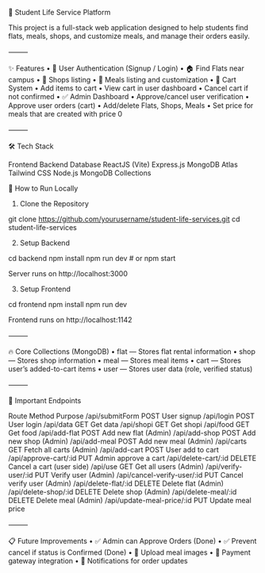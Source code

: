 
🏡 Student Life Service Platform

This project is a full-stack web application designed to help students find flats, meals, shops, and customize meals, and manage their orders easily.

⸻

✨ Features
	•	🔐 User Authentication (Signup / Login)
	•	🏠 Find Flats near campus
	•	🛒 Shops listing
	•	🍛 Meals listing and customization
	•	🎯 Cart System
	•	Add items to cart
	•	View cart in user dashboard
	•	Cancel cart if not confirmed
	•	✅ Admin Dashboard
	•	Approve/cancel user verification
	•	Approve user orders (cart)
	•	Add/delete Flats, Shops, Meals
	•	Set price for meals that are created with price 0

⸻

🛠️ Tech Stack

Frontend	Backend	Database
ReactJS (Vite)	Express.js	MongoDB Atlas
Tailwind CSS	Node.js	MongoDB Collections




🚀 How to Run Locally

1. Clone the Repository

git clone https://github.com/yourusername/student-life-services.git
cd student-life-services

2. Setup Backend

cd backend
npm install
npm run dev  # or npm start

Server runs on http://localhost:3000

3. Setup Frontend

cd frontend
npm install
npm run dev

Frontend runs on http://localhost:1142

⸻

🔥 Core Collections (MongoDB)
	•	flat — Stores flat rental information
	•	shop — Stores shop information
	•	meal — Stores meal items
	•	cart — Stores user’s added-to-cart items
	•	user — Stores user data (role, verified status)

⸻

🧠 Important Endpoints

Route	Method	Purpose
/api/submitForm	POST	User signup
/api/login	POST	User login
/api/data	GET	Get data
/api/shopi	GET	Get shopi
/api/food	GET	Get food
/api/add-flat	POST	Add new flat (Admin)
/api/add-shop	POST	Add new shop (Admin)
/api/add-meal	POST	Add new meal (Admin)
/api/carts	GET	Fetch all carts (Admin)
/api/add-cart	POST	User add to cart
/api/approve-cart/:id	PUT	Admin approve a cart
/api/delete-cart/:id	DELETE	Cancel a cart (user side)
/api/use	GET	Get all users (Admin)
/api/verify-user/:id	PUT	Verify user (Admin)
/api/cancel-verify-user/:id	PUT	Cancel verify user (Admin)
/api/delete-flat/:id	DELETE	Delete flat (Admin)
/api/delete-shop/:id	DELETE	Delete shop (Admin)
/api/delete-meal/:id	DELETE	Delete meal (Admin)
/api/update-meal-price/:id	PUT	Update meal price



⸻

📋 Future Improvements
	•	✅ Admin can Approve Orders (Done)
	•	✅ Prevent cancel if status is Confirmed (Done)
	•	🚀 Upload meal images
	•	🚀 Payment gateway integration
	•	🚀 Notifications for order updates

